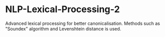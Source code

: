# NLP-Lexical-Processing-2
Advanced lexical processing for better canonicalisation. Methods such as "Soundex" algorithm and Levenshtein distance is used.

